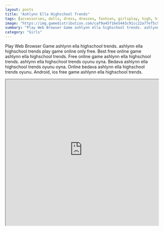 ```yaml
---
layout: posts
title: "Ashlynn Ella Highschool Trends"
tags: [accessories, dolls, dress, dresses, fashion, girlsplay, high, highschool, makeup, outfits, trends, ashlynn, ella, ever, free, online, games, oyna, game, free, games, play, play, games]
image: "https://img.gamedistribution.com/caf9a45f16e5443c91cc22a77ef5c9b1.jpg"
summary: "Play Web Browser Game ashlynn ella highschool trends. ashlynn ella highschool trends play game online only free. Best free online game ashlynn ella highschool trends. Free online game ashlynn ella highschool trends. ashlynn ella highschool trends oyunu oyna. Bedava ashlynn ella highschool trends oyunu oyna. Online bedava ashlynn ella highschool trends oyunu. Android, ios free game ashlynn ella highschool trends."
category: "Girls"
---
```


Play Web Browser Game ashlynn ella highschool trends. ashlynn ella highschool trends play game online only free. Best free online game ashlynn ella highschool trends. Free online game ashlynn ella highschool trends. ashlynn ella highschool trends oyunu oyna. Bedava ashlynn ella highschool trends oyunu oyna. Online bedava ashlynn ella highschool trends oyunu. Android, ios free game ashlynn ella highschool trends.

<iframe width="100%" height="480px;" src="https://flash.gamedistribution.com?game=caf9a45f16e5443c91cc22a77ef5c9b1"></iframe>
